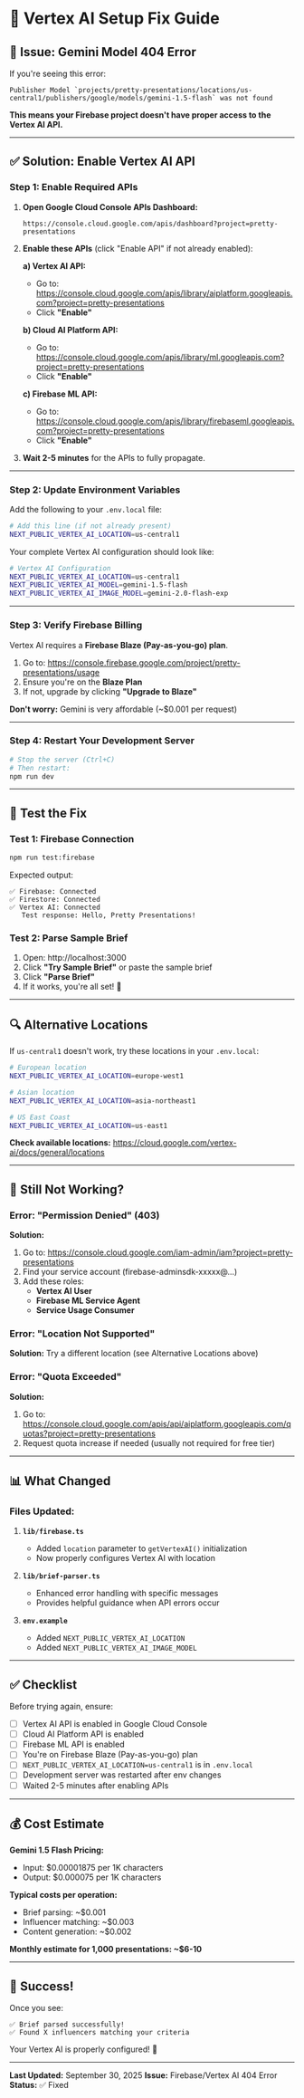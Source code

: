 # 🔧 Vertex AI Setup Fix Guide

## 🚨 Issue: Gemini Model 404 Error

If you're seeing this error:
```
Publisher Model `projects/pretty-presentations/locations/us-central1/publishers/google/models/gemini-1.5-flash` was not found
```

**This means your Firebase project doesn't have proper access to the Vertex AI API.**

---

## ✅ Solution: Enable Vertex AI API

### Step 1: Enable Required APIs

1. **Open Google Cloud Console APIs Dashboard:**
   ```
   https://console.cloud.google.com/apis/dashboard?project=pretty-presentations
   ```

2. **Enable these APIs** (click "Enable API" if not already enabled):
   
   **a) Vertex AI API:**
   - Go to: https://console.cloud.google.com/apis/library/aiplatform.googleapis.com?project=pretty-presentations
   - Click **"Enable"**
   
   **b) Cloud AI Platform API:**
   - Go to: https://console.cloud.google.com/apis/library/ml.googleapis.com?project=pretty-presentations
   - Click **"Enable"**
   
   **c) Firebase ML API:**
   - Go to: https://console.cloud.google.com/apis/library/firebaseml.googleapis.com?project=pretty-presentations
   - Click **"Enable"**

3. **Wait 2-5 minutes** for the APIs to fully propagate.

---

### Step 2: Update Environment Variables

Add the following to your `.env.local` file:

```bash
# Add this line (if not already present)
NEXT_PUBLIC_VERTEX_AI_LOCATION=us-central1
```

Your complete Vertex AI configuration should look like:

```bash
# Vertex AI Configuration
NEXT_PUBLIC_VERTEX_AI_LOCATION=us-central1
NEXT_PUBLIC_VERTEX_AI_MODEL=gemini-1.5-flash
NEXT_PUBLIC_VERTEX_AI_IMAGE_MODEL=gemini-2.0-flash-exp
```

---

### Step 3: Verify Firebase Billing

Vertex AI requires a **Firebase Blaze (Pay-as-you-go) plan**.

1. Go to: https://console.firebase.google.com/project/pretty-presentations/usage
2. Ensure you're on the **Blaze Plan**
3. If not, upgrade by clicking **"Upgrade to Blaze"**

**Don't worry:** Gemini is very affordable (~$0.001 per request)

---

### Step 4: Restart Your Development Server

```bash
# Stop the server (Ctrl+C)
# Then restart:
npm run dev
```

---

## 🧪 Test the Fix

### Test 1: Firebase Connection
```bash
npm run test:firebase
```

Expected output:
```
✅ Firebase: Connected
✅ Firestore: Connected
✅ Vertex AI: Connected
   Test response: Hello, Pretty Presentations!
```

### Test 2: Parse Sample Brief

1. Open: http://localhost:3000
2. Click **"Try Sample Brief"** or paste the sample brief
3. Click **"Parse Brief"**
4. If it works, you're all set! 🎉

---

## 🔍 Alternative Locations

If `us-central1` doesn't work, try these locations in your `.env.local`:

```bash
# European location
NEXT_PUBLIC_VERTEX_AI_LOCATION=europe-west1

# Asian location
NEXT_PUBLIC_VERTEX_AI_LOCATION=asia-northeast1

# US East Coast
NEXT_PUBLIC_VERTEX_AI_LOCATION=us-east1
```

**Check available locations:**
https://cloud.google.com/vertex-ai/docs/general/locations

---

## 🐛 Still Not Working?

### Error: "Permission Denied" (403)

**Solution:**
1. Go to: https://console.cloud.google.com/iam-admin/iam?project=pretty-presentations
2. Find your service account (firebase-adminsdk-xxxxx@...)
3. Add these roles:
   - **Vertex AI User**
   - **Firebase ML Service Agent**
   - **Service Usage Consumer**

### Error: "Location Not Supported"

**Solution:**
Try a different location (see Alternative Locations above)

### Error: "Quota Exceeded"

**Solution:**
1. Go to: https://console.cloud.google.com/apis/api/aiplatform.googleapis.com/quotas?project=pretty-presentations
2. Request quota increase if needed (usually not required for free tier)

---

## 📊 What Changed

### Files Updated:

1. **`lib/firebase.ts`**
   - Added `location` parameter to `getVertexAI()` initialization
   - Now properly configures Vertex AI with location

2. **`lib/brief-parser.ts`**
   - Enhanced error handling with specific messages
   - Provides helpful guidance when API errors occur

3. **`env.example`**
   - Added `NEXT_PUBLIC_VERTEX_AI_LOCATION`
   - Added `NEXT_PUBLIC_VERTEX_AI_IMAGE_MODEL`

---

## ✅ Checklist

Before trying again, ensure:

- [ ] Vertex AI API is enabled in Google Cloud Console
- [ ] Cloud AI Platform API is enabled
- [ ] Firebase ML API is enabled
- [ ] You're on Firebase Blaze (Pay-as-you-go) plan
- [ ] `NEXT_PUBLIC_VERTEX_AI_LOCATION=us-central1` is in `.env.local`
- [ ] Development server was restarted after env changes
- [ ] Waited 2-5 minutes after enabling APIs

---

## 💰 Cost Estimate

**Gemini 1.5 Flash Pricing:**
- Input: $0.00001875 per 1K characters
- Output: $0.000075 per 1K characters

**Typical costs per operation:**
- Brief parsing: ~$0.001
- Influencer matching: ~$0.003
- Content generation: ~$0.002

**Monthly estimate for 1,000 presentations: ~$6-10**

---

## 🎉 Success!

Once you see:
```
✅ Brief parsed successfully!
✅ Found X influencers matching your criteria
```

Your Vertex AI is properly configured! 🚀

---

**Last Updated:** September 30, 2025
**Issue:** Firebase/Vertex AI 404 Error
**Status:** ✅ Fixed
